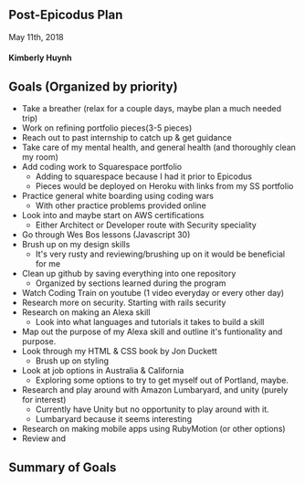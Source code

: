 ## Post-Epicodus Plan
May 11th, 2018

#### Kimberly Huynh

## Goals (Organized by priority)

* Take a breather (relax for a couple days, maybe plan a much needed trip)
* Work on refining portfolio pieces(3-5 pieces)
* Reach out to past internship to catch up & get guidance
* Take care of my mental health, and general health (and thoroughly clean my room)
* Add coding work to Squarespace portfolio
  * Adding to squarespace because I had it prior to Epicodus
  * Pieces would be deployed on Heroku with links from my SS portfolio
* Practice general white boarding using coding wars
  * With other practice problems provided online
* Look into and maybe start on AWS certifications
  * Either Architect or Developer route with Security speciality
* Go through Wes Bos lessons (Javascript 30)
* Brush up on my design skills
  * It's very rusty and reviewing/brushing up on it would be beneficial for me
* Clean up github by saving everything into one repository
  * Organized by sections learned during the program
* Watch Coding Train on youtube (1 video everyday or every other day)
* Research more on security. Starting with rails security
* Research on making an Alexa skill
  * Look into what languages and tutorials it takes to build a skill
* Map out the purpose of my Alexa skill and outline it's funtionality and purpose.
* Look through my HTML & CSS book by Jon Duckett
  * Brush up on styling
* Look at job options in Australia & California
  * Exploring some options to try to get myself out of Portland, maybe.
* Research and play around with Amazon Lumbaryard, and unity (purely for interest)
  * Currently have Unity but no opportunity to play around with it.
  * Lumbaryard because it seems interesting
* Research on making mobile apps using RubyMotion (or other options)
* Review and

## Summary of Goals
